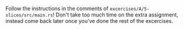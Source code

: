 Follow the instructions in the comments of `excercises/A/5-slices/src/main.rs`!
Don't take too much time on the extra assignment, instead come back later once
you've done the rest of the excercises.
